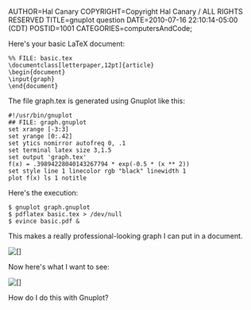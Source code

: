 AUTHOR=Hal Canary
COPYRIGHT=Copyright Hal Canary / ALL RIGHTS RESERVED
TITLE=gnuplot question
DATE=2010-07-16 22:10:14-05:00 (CDT)
POSTID=1001
CATEGORIES=computersAndCode;

Here's your basic LaTeX document:

    
    %% FILE: basic.tex
    \documentclass[letterpaper,12pt]{article}
    \begin{document}
    \input{graph}
    \end{document}
    

The file graph.tex is generated using Gnuplot like this:

    
    #!/usr/bin/gnuplot
    ## FILE: graph.gnuplot
    set xrange [-3:3]
    set yrange [0:.42]
    set ytics nomirror autofreq 0, .1
    set terminal latex size 3,1.5
    set output 'graph.tex'
    f(x) = .39894228040143267794 * exp(-0.5 * (x ** 2))
    set style line 1 linecolor rgb "black" linewidth 1
    plot f(x) ls 1 notitle
    

Here's the execution:

    
    $ gnuplot graph.gnuplot
    $ pdflatex basic.tex > /dev/null
    $ evince basic.pdf &
    

This makes a really professional-looking graph I can put in a document.

![[]](https://halcanary.org/images/2010-07-16_graph.png)

Now here's what I want to see:

![[]](https://halcanary.org/images/2010-07-16_graph_2.png)

How do I do this with Gnuplot?

